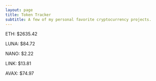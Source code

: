 ```yaml
---
layout: page
title: Token Tracker
subtitle: A few of my personal favorite cryptocurrency projects.
---
```


<!--BEGINCRYPTOINPUT-->
ETH: $2635.42

LUNA: $84.72

NANO: $2.22

LINK: $13.81

AVAX: $74.97

<!--ENDCRYPTOINPUT-->
